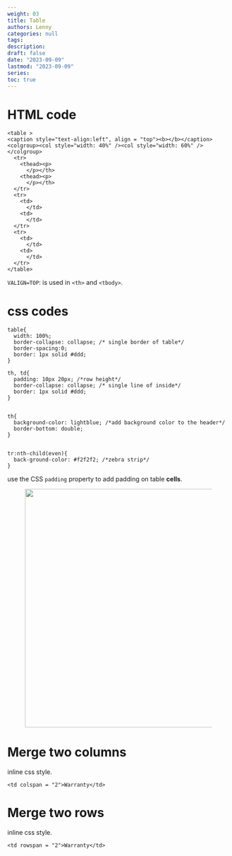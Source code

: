 ```yaml
---
weight: 03
title: Table
authors: Lenny
categories: null
tags: 
description: 
draft: false
date: "2023-09-09"
lastmod: "2023-09-09"
series:
toc: true
---
```



<!--more-->

# HTML code
```
<table >
<caption style="text-align:left", align = "top"><b></b></caption>
<colgroup><col style="width: 40%" /><col style="width: 60%" />
</colgroup>
  <tr>
    <thead><p>
      </p></th>
    <thead><p>
      </p></th>
  </tr>
  <tr>
    <td>
      </td>
    <td>
      </td>
  </tr>
  <tr>
    <td>
      </td>
    <td>
      </td>
  </tr>
</table>

```

`VALIGN=TOP`: is used in `<th>` and `<tbody>`.  

# css codes
```
table{
  width: 100%;
  border-collapse: collapse; /* single border of table*/
  border-spacing:0;
  border: 1px solid #ddd;
}

th, td{
  padding: 10px 20px; /*row height*/
  border-collapse: collapse; /* single line of inside*/
  border: 1px solid #ddd;
}


th{
  background-color: lightblue; /*add background color to the header*/
  border-bottom: double;
}


tr:nth-child(even){
  back-ground-color: #f2f2f2; /*zebra strip*/
}
```

use the CSS `padding` property to add padding on table <b>cells</b>.

<figure>
  <img width = "540" src = "/docs/images/Screenshot 2023-09-09 150734.png"/>
  <figcaption class = "bottom"></figcaption>
</figure>

# Merge two columns

inline css style.   
```
<td colspan = "2">Warranty</td>
```

# Merge two rows

inline css style.   
```
<td rowspan = "2">Warranty</td>
```